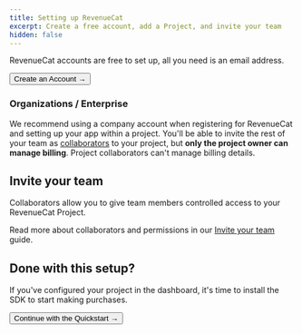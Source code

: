 ```yaml
---
title: Setting up RevenueCat
excerpt: Create a free account, add a Project, and invite your team
hidden: false
---
```


RevenueCat accounts are free to set up, all you need is an email address.

<Button href="https://app.revenuecat.com/signup"
target="\_blank">Create an Account →</Button>

### Organizations / Enterprise

We recommend using a company account when registering for RevenueCat and setting up your app within a project. You'll be able to invite the rest of your team as [collaborators](/welcome/projects/collaborators) to your project, but **only the project owner can manage billing**. Project collaborators can't manage billing details.

## Invite your team

Collaborators allow you to give team members controlled access to your RevenueCat Project.

Read more about collaborators and permissions in our [Invite your team](/welcome/projects/collaborators) guide.

## Done with this setup?

If you've configured your project in the dashboard, it's time to install the SDK to start making purchases.

<Button href="/docs/getting-started/quickstart">Continue with the Quickstart →</Button>
